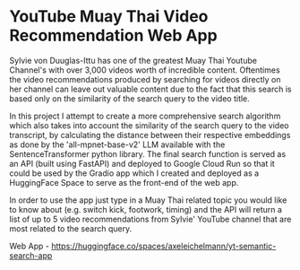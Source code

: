 # YouTube Muay Thai Video Recommendation Web App

Sylvie von Duuglas-Ittu has one of the greatest Muay Thai Youtube Channel's with over 3,000 videos worth of incredible content. Oftentimes the video recommendations produced by searching for videos directly on her channel can leave out valuable content due to the fact that this search is based only on the similarity of the search query to the video title.

In this project I attempt to create a more comprehensive search algorithm which also takes into account the similarity of the search query to the video transcript, by calculating the distance between their respective embeddings as done by the 'all-mpnet-base-v2' LLM available with the SentenceTransformer python library. 
The final search function is served as an API (built using FastAPI) and deployed to Google Cloud Run so that it could be used by the Gradio app which I created and deployed as a HuggingFace Space to serve as the front-end of the web app.

In order to use the app just type in a Muay Thai related topic you would like to know about (e.g. switch kick, footwork, timing) and the API will return a list of up to 5 video recommendations from Sylvie' YouTube channel that are most related to the search query.

Web App - https://huggingface.co/spaces/axeleichelmann/yt-semantic-search-app
